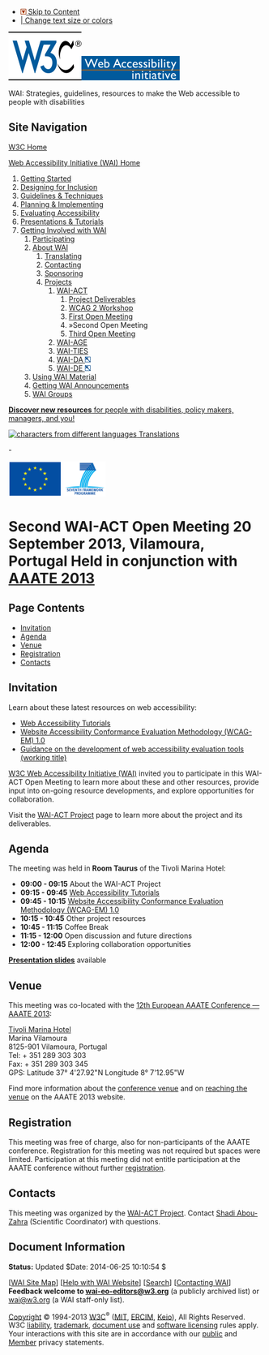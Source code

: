 -   [![](/Icons/downinpage.png) Skip to Content](#skip)
-   [| Change text size or colors](/WAI/changedesign.html)

[![W3C logo](/Icons/w3c_home)](http://www.w3.org/ "W3C Home")[![Web Accessibility initiative](/WAI/images/wai-temp)](http://www.w3.org/WAI/ "WAI Home")

WAI: Strategies, guidelines, resources to make the Web accessible to people with disabilities

Site Navigation
---------------

[W3C Home](http://www.w3.org/)

[Web Accessibility Initiative (WAI) Home](/WAI/)

1.  [Getting Started](../gettingstarted/Overview.html)
2.  [Designing for Inclusion](../users/Overview.html)
3.  [Guidelines & Techniques](../guid-tech.html)
4.  [Planning & Implementing](../managing.html)
5.  [Evaluating Accessibility](../eval/Overview.html)
6.  [Presentations & Tutorials](../train.html)
7.  [Getting Involved with WAI](../about-links.html)
    1.  [Participating](../participation.html)
    2.  [About WAI](../about.html)
        1.  [Translating](../translation.html)
        2.  [Contacting](../contacts.html)
        3.  [Sponsoring](../Sponsor.html)
        4.  [Projects](../about/projects.html)
            1.  [WAI-ACT](./Overview.html)
                1.  [Project Deliverables](deliverables)
                2.  [WCAG 2 Workshop](workshop)
                3.  [First Open Meeting](meeting1)
                4.  <span id="current-node"><span class="label"><span id="current-icon">»</span>Second Open Meeting</span></span>
                5.  [Third Open Meeting](meeting3)
            2.  [WAI-AGE](../WAI-AGE/Overview.html)
            3.  [WAI-TIES](../TIES/Overview.html)
            4.  [WAI-DA ![different format](/Icons/tr.png)](/WAI/WAIDA/)
            5.  [WAI-DE ![different format](/Icons/tr.png)](/WAI/TIDE/FR2.htm)
    3.  [Using WAI Material](../about/usingWAImaterial.html)
    4.  [Getting WAI Announcements](../about/announcements.php)
    5.  [WAI Groups](../groups.html)

[**<span class="underline">Discover new resources</span>** for people with disabilities, policy makers, managers, and you!](http://www.w3.org/WAI/yourWAI)

[![characters from different languages](http://www.w3.org/WAI/images/translations-med-1) Translations](http://www.w3.org/WAI/wai-translations)

<span id="skip">-</span>

<img src="eu.png" alt="EU Flag" width="105" height="70" /> <img src="fp7.png" alt="Seventh Framework Programme logo" width="83" height="70" />

<span id="startcontent">Second WAI-ACT Open Meeting</span> <span class="subhead">20 September 2013, Vilamoura, Portugal Held in conjunction with [AAATE 2013](http://www.aaate2013.eu/)</span>
==============================================================================================================================================================================================

Page Contents
-------------

-   [Invitation](#invitation)
-   [Agenda](#agenda)
-   [Venue](#venue)
-   [Registration](#register)
-   [Contacts](#contacts)

<span id="invitation">Invitation</span>
---------------------------------------

Learn about these latest resources on web accessibility:

-   [Web Accessibility Tutorials](http://www.w3.org/WAI/tutorials/)
-   [Website Accessibility Conformance Evaluation Methodology (WCAG-EM) 1.0](http://www.w3.org/TR/WCAG-EM/)
-   [Guidance on the development of web accessibility evaluation tools (working title)](http://www.w3.org/WAI/ER/WD-AERT/ED-AERT)

[W3C Web Accessibility Initiative (WAI)](http://www.w3.org/WAI/) invited you to participate in this WAI-ACT Open Meeting to learn more about these and other resources, provide input into on-going resource developments, and explore opportunities for collaboration.

Visit the [WAI-ACT Project](Overview) page to learn more about the project and its deliverables.

<span id="agenda">Agenda</span>
-------------------------------

The meeting was held in **Room Taurus** of the Tivoli Marina Hotel:

-   **09:00 - 09:15** About the WAI-ACT Project
-   **09:15 - 09:45** [Web Accessibility Tutorials](http://www.w3.org/WAI/tutorials/)
-   **09:45 - 10:15** [Website Accessibility Conformance Evaluation Methodology (WCAG-EM) 1.0](http://www.w3.org/TR/WCAG-EM/)
-   **10:15 - 10:45** Other project resources
-   **10:45 - 11:15** Coffee Break
-   **11:15 - 12:00** Open discussion and future directions
-   **12:00 - 12:45** Exploring collaboration opportunities

**[Presentation slides](http://www.w3.org/WAI/ACT/presentation/meeting2/)** available

<span id="venue">Venue</span>
-----------------------------

This meeting was co-located with the [12th European AAATE Conference — AAATE 2013](http://www.aaate2013.eu/):

[Tivoli Marina Hotel](http://www.tivolimarinavilamoura.com/)  
Marina Vilamoura  
8125-901 Vilamoura, Portugal  
Tel: + 351 289 303 303  
Fax: + 351 289 303 345  
GPS: Latitude 37° 4'27.92"N Longitude 8° 7'12.95"W

Find more information about the [conference venue](http://www.aaate2013.eu/Venue.html) and on [reaching the venue](http://www.aaate2013.eu/ReachingVenue.html) on the AAATE 2013 website.

<span id="register">Registration</span>
---------------------------------------

This meeting was free of charge, also for non-participants of the AAATE conference. Registration for this meeting was not required but spaces were limited. Participation at this meeting did not entitle participation at the AAATE conference without further [registration](http://www.aaate2013.eu/OnlineRegistration.html).

<span id="contacts">Contacts</span>
-----------------------------------

This meeting was organized by the [WAI-ACT Project](Overview). Contact [Shadi Abou-Zahra](http://www.w3.org/People/shadi/) (Scientific Coordinator) with questions.

**Document Information**
------------------------

**Status:** Updated $Date: 2014-06-25 10:10:54 $

\[[WAI Site Map](http://www.w3.org/WAI/sitemap.html)\] \[[Help with WAI Website](http://www.w3.org/WAI/sitehelp.html)\] \[[Search](http://www.w3.org/WAI/search.php)\] \[[Contacting WAI](/WAI/contacts)\]  
**Feedback welcome to <wai-eo-editors@w3.org>** (a publicly archived list) or <wai@w3.org> (a WAI staff-only list).

[Copyright](/Consortium/Legal/ipr-notice#Copyright) © 1994-2013 [W3C](/)<sup>®</sup> ([MIT](http://www.csail.mit.edu/), [ERCIM](http://www.ercim.org/), [Keio](http://www.keio.ac.jp/)), All Rights Reserved. W3C [liability](/Consortium/Legal/ipr-notice#Legal_Disclaimer), [trademark](/Consortium/Legal/ipr-notice#W3C_Trademarks), [document use](/Consortium/Legal/copyright-documents) and [software licensing](/Consortium/Legal/copyright-software) rules apply. Your interactions with this site are in accordance with our [public](/Consortium/Legal/privacy-statement#Public) and [Member](/Consortium/Legal/privacy-statement#Members) privacy statements.
